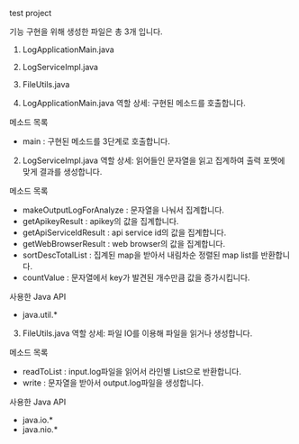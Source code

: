 test project 

기능 구현을 위해 생성한 파일은 총 3개 입니다.
1. LogApplicationMain.java
2. LogServiceImpl.java
3. FileUtils.java

1. LogApplicationMain.java
역할 상세: 구현된 메소드를 호출합니다.

메소드 목록
- main : 구현된 메소드를 3단계로 호출합니다.

2. LogServiceImpl.java
역할 상세: 읽어들인 문자열을 읽고 집계하여 출력 포멧에 맞게 결과를 생성합니다. 

메소드 목록
- makeOutputLogForAnalyze : 문자열을 나눠서 집계합니다.
- getApikeyResult : apikey의 값을 집계합니다.
- getApiServiceIdResult : api service id의 값을 집계합니다.
- getWebBrowserResult : web browser의 값을 집계합니다.
- sortDescTotalList : 집계된 map을 받아서 내림차순 정렬된 map list를 반환합니다.
- countValue : 문자열에서 key가 발견된 개수만큼 값을 증가시킵니다. 

사용한 Java API
- java.util.*

3. FileUtils.java
역할 상세: 파일 IO를 이용해 파일을 읽거나 생성합니다.

메소드 목록
- readToList : input.log파일을 읽어서 라인별 List<String>으로 반환합니다.
- write : 문자열을 받아서 output.log파일을 생성합니다.

사용한 Java API
- java.io.*
- java.nio.*

